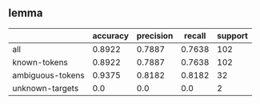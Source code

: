 
## lemma

|                  | accuracy | precision | recall | support |
|------------------|----------|-----------|--------|---------|
| all              | 0.8922   | 0.7887    | 0.7638 | 102     |
| known-tokens     | 0.8922   | 0.7887    | 0.7638 | 102     |
| ambiguous-tokens | 0.9375   | 0.8182    | 0.8182 | 32      |
| unknown-targets  | 0.0      | 0.0       | 0.0    | 2       |

